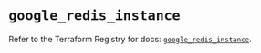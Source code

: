 # `google_redis_instance`

Refer to the Terraform Registry for docs: [`google_redis_instance`](https://registry.terraform.io/providers/hashicorp/google-beta/6.3.0/docs/resources/google_redis_instance).
